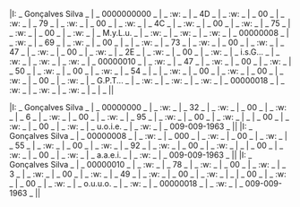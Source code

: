 |I: _ Gonçalves Silva _ | _ 0000000000 _ | _ :w: _ | _ 4D _ | _ :w: _ | _ 00 _ | _ :w: _ | _ 79 _ | _ :w: _ | _ 00 _ | _ :w: _ | _ 4C _ | _ :w: _ | _ 00 _ | _ :w: _ | _ 75 _ | _ :w: _ | _ 00 _ | _ :w: _ | _ M.y.L.u. _ | _ :w: _ | _ :w: _ | _ :w: _ | _ 00000008 _ | _ :w: _ | _ 69 _ | _ :w: _ | _ 00 _ | _ | _ :w: _ | _ 73 _ | _ :w: _ | _ 00 _ | _ :w: _ | _ 47 _ | _ :w: _ | _ 00 _ | _ :w: _ | _ 2E _ | _ :w: _ | _ 00 _ | _ :w: _ | _ i.s.G... _ | _ :w: _ | _ :w: _ | _ :w: _ | _ 00000010 _ | _ :w: _ | _ 47 _ | _ :w: _ | _ 00 _ | _ :w: _ | _ 50 _ | _ :w: _ | _ 00 _ | _ :w: _ | _ 54 _ | _ | _ :w: _ | _ 00 _ | _ :w: _ | _ 00 _ | _ :w: _ | _ 00 _ | _ :w: _ | _ G.P.T... _ | _ :w: _ | _ :w: _ | _ :w: _ | _ 00000018 _ | _ :w: _ | _ :w: _ | _ :w: _ | _ | _ ||


|I: _ Gonçalves Silva _ | _ 00000000 _ | _ :w: _ | _ 32 _ | _ :w: _ | _ 00 _ | _ :w: _ | _ 6 _ | _ :w: _ | _ 00 _ | _ :w: _ | _ 95 _ | _ :w: _ | _ 00 _ | _ :w: _ | _ | _ 00 _ | _ :w: _ | _ 00 _ | _ :w: _ | _ u.o.i.e. _ | _ :w: _ | _ 009-009-1963 _ ||
|I: _ Gonçalves Silva _ | _ 00000008 _ | _ :w: _ | _ 000 _ | _ :w: _ | _ 00 _ | _ :w: _ | _ 55 _ | _ :w: _ | _ 00 _ | _ :w: _ | _ 92 _ | _ :w: _ | _ 00 _ | _ :w: _ | _ | _ 00 _ | _ :w: _ | _ 00 _ | _ :w: _ | _ a.a.e.i. _ | _ :w: _ | _ 009-009-1963 _ ||
|I: _ Gonçalves Silva _ | _ 00000010 _ | _ :w: _ | _ 78 _ | _ :w: _ | _ 00 _ | _ :w: _ | _ 3 _ | _ :w: _ | _ 00 _ | _ :w: _ | _ 49 _ | _ :w: _ | _ 00 _ | _ :w: _ | _ | _ 00 _ | _ :w: _ | _ 00 _ | _ :w: _ | _ o.u.u.o. _ | _ :w: _ | _ 00000018 _ | _ :w: _ | _ 009-009-1963 _ ||